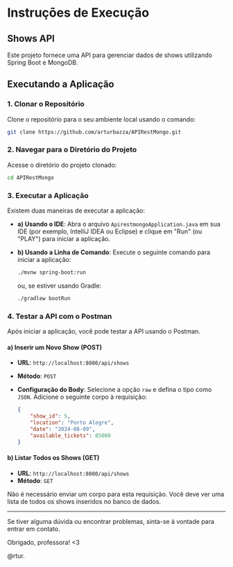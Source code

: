 # Instruções de Execução

## Shows API

Este projeto fornece uma API para gerenciar dados de shows utilizando Spring Boot e MongoDB.

## Executando a Aplicação

### 1. Clonar o Repositório

Clone o repositório para o seu ambiente local usando o comando:

```bash
git clone https://github.com/arturbazza/APIRestMongo.git
```

### 2. Navegar para o Diretório do Projeto

Acesse o diretório do projeto clonado:

```bash
cd APIRestMongo
```

### 3. Executar a Aplicação

Existem duas maneiras de executar a aplicação:

- **a) Usando o IDE**: Abra o arquivo `ApirestmongoApplication.java` em sua IDE (por exemplo, IntelliJ IDEA ou Eclipse) e clique em "Run" (ou "PLAY") para iniciar a aplicação.

- **b) Usando a Linha de Comando**: Execute o seguinte comando para iniciar a aplicação:

    ```bash
    ./mvnw spring-boot:run
    ```

  ou, se estiver usando Gradle:

    ```bash
    ./gradlew bootRun
    ```

### 4. Testar a API com o Postman

Após iniciar a aplicação, você pode testar a API usando o Postman.

#### a) Inserir um Novo Show (POST)

- **URL**: `http://localhost:8080/api/shows`
- **Método**: `POST`
- **Configuração do Body**: Selecione a opção `raw` e defina o tipo como `JSON`. Adicione o seguinte corpo à requisição:

    ```json
    {
        "show_id": 5,
        "location": "Porto Alegre",
        "date": "2024-08-09",
        "available_tickets": 85000
    }
    ```

#### b) Listar Todos os Shows (GET)

- **URL**: `http://localhost:8080/api/shows`
- **Método**: `GET`

Não é necessário enviar um corpo para esta requisição. Você deve ver uma lista de todos os shows inseridos no banco de dados.

---

Se tiver alguma dúvida ou encontrar problemas, sinta-se à vontade para entrar em contato.

Obrigado, professora! <3

@rtur.
